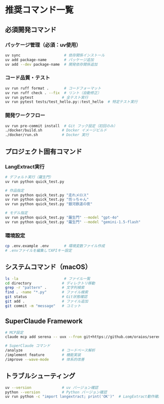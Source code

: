 # 推奨コマンド一覧

## 必須開発コマンド

### パッケージ管理（必須：uv使用）
```bash
uv sync                    # 依存関係インストール
uv add package-name        # パッケージ追加
uv add --dev package-name  # 開発依存関係追加
```

### コード品質・テスト
```bash
uv run ruff format .       # コードフォーマット
uv run ruff check . --fix  # リント（自動修正）
uv run pytest             # 全テスト実行
uv run pytest tests/test_hello.py::test_hello  # 特定テスト実行
```

### 開発ワークフロー
```bash
uv run pre-commit install  # Git フック設定（初回のみ）
./docker/build.sh         # Docker イメージビルド
./docker/run.sh           # Docker 実行
```

## プロジェクト固有コマンド

### LangExtract実行
```bash
# デフォルト実行（羅生門）
uv run python quick_test.py

# 作品指定
uv run python quick_test.py "走れメロス"
uv run python quick_test.py "坊っちゃん"
uv run python quick_test.py "銀河鉄道の夜"

# モデル指定
uv run python quick_test.py "羅生門" --model "gpt-4o"
uv run python quick_test.py "羅生門" --model "gemini-1.5-flash"
```

### 環境設定
```bash
cp .env.example .env       # 環境変数ファイル作成
# .envファイルを編集してAPIキー設定
```

## システムコマンド（macOS）
```bash
ls -la                     # ファイル一覧
cd directory              # ディレクトリ移動
grep -r "pattern" .       # 文字列検索
find . -name "*.py"       # ファイル検索
git status                # Git状態確認
git add .                 # ファイル追加
git commit -m "message"   # コミット
```

## SuperClaude Framework
```bash
# MCP設定
claude mcp add serena -- uvx --from git+https://github.com/oraios/serena serena start-mcp-server --context ide-assistant --project $(pwd)

# SuperClaude コマンド
/analyze                  # コードベース解析
/implement feature        # 機能実装
/improve --wave-mode      # 体系的改善
```

## トラブルシューティング
```bash
uv --version              # uv バージョン確認
python --version          # Python バージョン確認
uv run python -c "import langextract; print('OK')"  # LangExtract動作確認
```